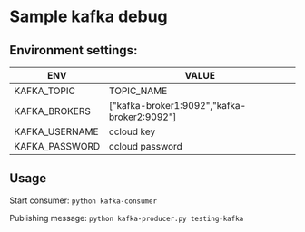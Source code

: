 # Sample kafka debug


## Environment settings:

ENV | VALUE
--- | ---
KAFKA_TOPIC | TOPIC_NAME
KAFKA_BROKERS | ["kafka-broker1:9092","kafka-broker2:9092"]
KAFKA_USERNAME | ccloud key
KAFKA_PASSWORD | ccloud password

## Usage

Start consumer: `python kafka-consumer`

Publishing message: `python kafka-producer.py testing-kafka`
